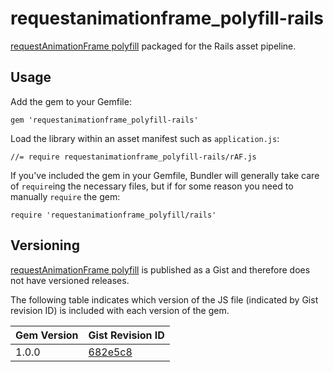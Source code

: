 requestanimationframe_polyfill-rails
================================================================================

[requestAnimationFrame polyfill](https://gist.github.com/paulirish/1579671)
packaged for the Rails asset pipeline.


Usage
--------------------------------------------------------------------------------

Add the gem to your Gemfile:

    gem 'requestanimationframe_polyfill-rails'

Load the library within an asset manifest such as `application.js`:

    //= require requestanimationframe_polyfill-rails/rAF.js

If you've included the gem in your Gemfile, Bundler will generally take care of
`require`ing the necessary files, but if for some reason you need to manually
`require` the gem:

    require 'requestanimationframe_polyfill/rails'


Versioning
--------------------------------------------------------------------------------

[requestAnimationFrame polyfill](https://gist.github.com/paulirish/1579671) is
published as a Gist and therefore does not have versioned releases.

The following table indicates which version of the JS file (indicated by Gist
revision ID) is included with each version of the gem.

| Gem Version | Gist Revision ID |
| ----------- | ---------------- |
| 1.0.0       | [682e5c8](https://gist.github.com/paulirish/1579671/682e5c880c92b445650c4880a6bf9f3897ec1c5b) |
